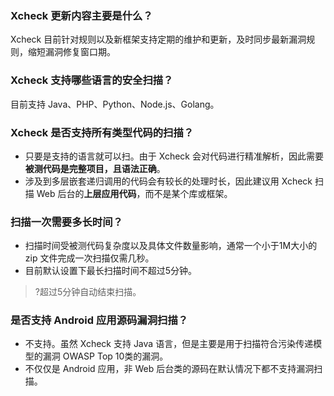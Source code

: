 ### Xcheck 更新内容主要是什么？ 
Xcheck 目前针对规则以及新框架支持定期的维护和更新，及时同步最新漏洞规则，缩短漏洞修复窗口期。

### Xcheck 支持哪些语言的安全扫描？
目前支持 Java、PHP、Python、Node.js、Golang。

### Xcheck 是否支持所有类型代码的扫描？
- 只要是支持的语言就可以扫。由于 Xcheck 会对代码进行精准解析，因此需要**被测代码是完整项目，且语法正确**。
- 涉及到多层嵌套递归调用的代码会有较长的处理时长，因此建议用 Xcheck 扫描 Web 后台的**上层应用代码**，而不是某个库或框架。

### 扫描一次需要多长时间？
- 扫描时间受被测代码复杂度以及具体文件数量影响，通常一个小于1M大小的 zip 文件完成一次扫描仅需几秒。
- 目前默认设置下最长扫描时间不超过5分钟。
>?超过5分钟自动结束扫描。

### 是否支持 Android 应用源码漏洞扫描？ 
- 不支持。虽然 Xcheck 支持 Java 语言，但是主要是用于扫描符合污染传递模型的漏洞 OWASP Top 10类的漏洞。
- 不仅仅是 Android 应用，非 Web 后台类的源码在默认情况下都不支持漏洞扫描。
